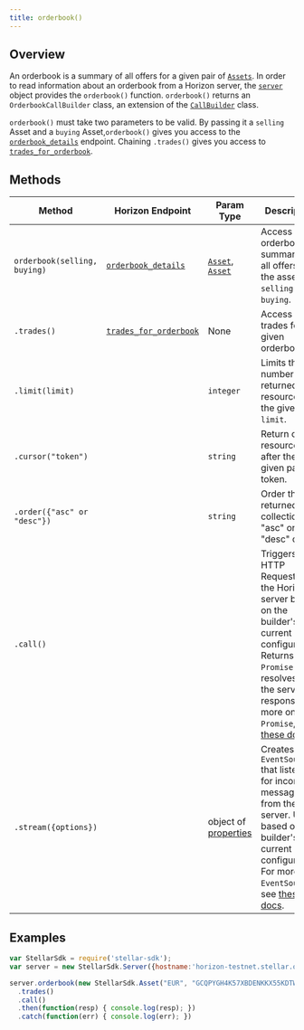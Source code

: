 ```yaml
---
title: orderbook()
---
```


## Overview

An orderbook is a summary of all offers for a given pair of [`Assets`](http://stellar.org/developers/learn/concepts/assets.html).  In order to read information about an orderbook from a Horizon server, the [`server`](./server.md) object provides the `orderbook()` function. `orderbook()` returns an `OrderbookCallBuilder` class, an extension of the [`CallBuilder`](./call_builder.md) class.

`orderbook()` must take two parameters to be valid. By passing it a `selling` Asset and a `buying` Asset,`orderbook()` gives you access to the [`orderbook_details`](https://stellar.org/developers/horizon/reference/orderbook_details.html) endpoint.  Chaining `.trades()` gives you access to [`trades_for_orderbook`](https://stellar.org/developers/horizon/reference/trades-for-orderbook.html).

## Methods

| Method | Horizon Endpoint | Param Type | Description |
| --- | --- | --- | --- |
| `orderbook(selling, buying)` | [`orderbook_details`](https://stellar.org/developers/horizon/reference/orderbook_details.html) | [`Asset`](https://github.com/stellar/js-stellar-base/blob/master/src/asset.js), [`Asset`](https://github.com/stellar/js-stellar-base/blob/master/src/asset.js) | Access orderbook summary of all offers with the assets `selling` and `buying`. |
| `.trades()` | [`trades_for_orderbook`](https://stellar.org/developers/horizon/reference/trades-for-orderbook.html) | None | Access trades for the given orderbook. |
| `.limit(limit)` | | `integer` | Limits the number of returned resources to the given `limit`.|
| `.cursor("token")` | | `string` | Return only resources after the given paging token. |
| `.order({"asc" or "desc"})` | | `string` |  Order the returned collection in "asc" or "desc" order. |
| `.call()` | | | Triggers a HTTP Request to the Horizon server based on the builder's current configuration.  Returns a `Promise` that resolves to the server's response.  For more on `Promise`, see [these docs](https://developer.mozilla.org/en-US/docs/Web/JavaScript/Reference/Global_Objects/Promise).|
| `.stream({options})` | | object of [properties](https://developer.mozilla.org/en-US/docs/Web/API/EventSource#Properties) | Creates an `EventSource` that listens for incoming messages from the server.  URL based on builder's current configuration.  For more on `EventSource`, see [these docs](https://developer.mozilla.org/en-US/docs/Web/API/EventSource). |

## Examples

```js
var StellarSdk = require('stellar-sdk');
var server = new StellarSdk.Server({hostname:'horizon-testnet.stellar.org', secure:true, port:443});

server.orderbook(new StellarSdk.Asset("EUR", "GCQPYGH4K57XBDENKKX55KDTWOTK5WDWRQOH2LHEDX3EKVIQRLMESGBG"), new StellarSdk.Asset("USD", "GC23QF2HUE52AMXUFUH3AYJAXXGXXV2VHXYYR6EYXETPKDXZSAW67XO4"))
  .trades()
  .call()
  .then(function(resp) { console.log(resp); })
  .catch(function(err) { console.log(err); })
```
